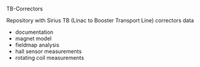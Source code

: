 TB-Correctors

Repository with Sirius TB (Linac to Booster Transport Line) correctors data

- documentation
- magnet model
- fieldmap analysis
- hall sensor measurements
- rotating coil measurements
